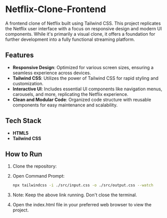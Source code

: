# Netflix-Clone-Frontend
A frontend clone of Netflix built using Tailwind CSS. This project replicates the Netflix user interface with a focus on responsive design and modern UI components. While it's primarily a visual clone, it offers a foundation for further development into a fully functional streaming platform.
## Features

- **Responsive Design**: Optimized for various screen sizes, ensuring a seamless experience across devices.
- **Tailwind CSS**: Utilizes the power of Tailwind CSS for rapid styling and customization.
- **Interactive UI**: Includes essential UI components like navigation menus, carousels, and more, replicating the Netflix experience.
- **Clean and Modular Code**: Organized code structure with reusable components for easy maintenance and scalability.

## Tech Stack

- **HTML5**
- **Tailwind CSS**

## How to Run

1. Clone the repository:

2. Open Command Prompt:
   ```bash
   npx tailwindcss -i ./src/input.css -o ./src/output.css --watch

3. Note:
   Keep the above link running. Don't close the terminal.

4. Open the index.html file in your preferred web browser to view the project.


  
   
